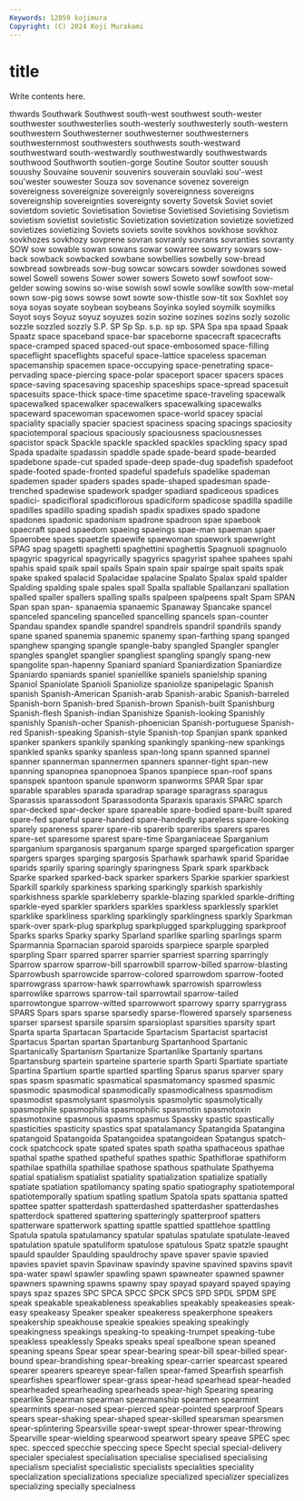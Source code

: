 ```yaml
---
Keywords: 12059 kojimura
Copyright: (C) 2024 Koji Murakami
---
```


# title

Write contents here.



thwards Southwark Southwest south-west southwest south-wester southwester southwesterlies south-westerly southwesterly
south-western southwestern Southwesterner southwesterner southwesterners southwesternmost southwesters southwests south-westward southwestward
south-westwardly southwestwardly southwestwards southwood Southworth soutien-gorge Soutine Soutor soutter souush
souushy Souvaine souvenir souvenirs souverain souvlaki sou'-west sou'wester souwester Souza
sov sovenance sovenez sovereign sovereigness sovereignize sovereignly sovereignness sovereigns sovereignship
sovereignties sovereignty soverty Sovetsk Soviet soviet sovietdom sovietic Sovietisation Sovietise
Sovietised Sovietising Sovietism sovietism sovietist sovietistic Sovietization sovietization sovietize sovietized
sovietizes sovietizing Soviets soviets sovite sovkhos sovkhose sovkhoz sovkhozes sovkhozy
sovprene sovran sovranly sovrans sovranties sovranty SOW sow sowable sowan
sowans sowar sowarree sowarry sowars sow-back sowback sowbacked sowbane sowbellies
sowbelly sow-bread sowbread sowbreads sow-bug sowcar sowcars sowder sowdones sowed
sowel Sowell sowens Sower sower sowers Soweto sowf sowfoot sow-gelder
sowing sowins so-wise sowish sowl sowle sowlike sowlth sow-metal sown
sow-pig sows sowse sowt sowte sow-thistle sow-tit sox Soxhlet soy
soya soyas soyate soybean soybeans Soyinka soyled soymilk soymilks Soyot
soys Soyuz soyuz soyuzes sozin sozine sozines sozins sozly sozolic
sozzle sozzled sozzly S.P. SP Sp Sp. s.p. sp sp.
SPA Spa spa spaad Spaak Spaatz space spaceband space-bar spaceborne
spacecraft spacecrafts space-cramped spaced spaced-out space-embosomed space-filling spaceflight spaceflights spaceful
space-lattice spaceless spaceman spacemanship spacemen space-occupying space-penetrating space-pervading space-piercing space-polar
spaceport spacer spacers spaces space-saving spacesaving spaceship spaceships space-spread spacesuit
spacesuits space-thick space-time spacetime space-traveling spacewalk spacewalked spacewalker spacewalkers spacewalking
spacewalks spaceward spacewoman spacewomen space-world spacey spacial spaciality spacially spacier
spaciest spaciness spacing spacings spaciosity spaciotemporal spacious spaciously spaciousness spaciousnesses
spacistor spack Spackle spackle spackled spackles spackling spacy spad Spada
spadaite spadassin spaddle spade spade-beard spade-bearded spadebone spade-cut spaded spade-deep
spade-dug spadefish spadefoot spade-footed spade-fronted spadeful spadefuls spadelike spademan spademen
spader spaders spades spade-shaped spadesman spade-trenched spadewise spadework spadger spadiard
spadiceous spadices spadici- spadicifloral spadiciflorous spadiciform spadicose spadilla spadille spadilles
spadillo spading spadish spadix spadixes spado spadone spadones spadonic spadonism
spadrone spadroon spae spaebook spaecraft spaed spaedom spaeing spaeings spae-man
spaeman spaer Spaerobee spaes spaetzle spaewife spaewoman spaework spaewright SPAG
spag spagetti spaghetti spaghettini spaghettis Spagnuoli spagnuolo spagyric spagyrical spagyrically
spagyrics spagyrist spahee spahees spahi spahis spaid spaik spail spails
Spain spain spair spairge spait spaits spak spake spaked spalacid
Spalacidae spalacine Spalato Spalax spald spalder Spalding spalding spale spales
spall Spalla spallable Spallanzani spallation spalled spaller spallers spalling spalls
spalpeen spalpeens spalt Spam SPAN Span span span- spanaemia spanaemic
Spanaway Spancake spancel spanceled spanceling spancelled spancelling spancels span-counter Spandau
spandex spandle spandrel spandrels spandril spandrils spandy spane spaned spanemia
spanemic spanemy span-farthing spang spanged spanghew spanging spangle spangle-baby spangled
Spangler spangler spangles spanglet spanglier spangliest spangling spangly spang-new spangolite
span-hapenny Spaniard spaniard Spaniardization Spaniardize Spaniardo spaniards spaniel spaniellike spaniels
spanielship spaning Spaniol Spaniolate Spanioli Spaniolize spaniolize spanipelagic Spanish spanish
Spanish-American Spanish-arab Spanish-arabic Spanish-barreled Spanish-born Spanish-bred Spanish-brown Spanish-built Spanishburg Spanish-flesh
Spanish-indian Spanishize Spanish-looking Spanishly spanishly Spanish-ocher Spanish-phoenician Spanish-portuguese Spanish-red Spanish-speaking
Spanish-style Spanish-top Spanjian spank spanked spanker spankers spankily spanking spankingly
spanking-new spankings spankled spanks spanky spanless span-long spann spanned spannel
spanner spannerman spannermen spanners spanner-tight span-new spanning spanopnea spanopnoea Spanos
spanpiece span-roof spans spanspek spantoon spanule spanworm spanworms SPAR Spar
spar sparable sparables sparada sparadrap sparage sparagrass sparagus Sparassis sparassodont
Sparassodonta Sparaxis sparaxis SPARC sparch spar-decked spar-decker spare spareable spare-bodied
spare-built spared spare-fed spareful spare-handed spare-handedly spareless spare-looking sparely spareness
sparer spare-rib sparerib spareribs sparers spares spare-set sparesome sparest spare-time
Sparganiaceae Sparganium sparganium sparganosis sparganum sparge sparged spargefication sparger spargers
sparges sparging spargosis Sparhawk sparhawk sparid Sparidae sparids sparily sparing
sparingly sparingness Spark spark sparkback Sparke sparked sparked-back sparker sparkers
Sparkie sparkier sparkiest Sparkill sparkily sparkiness sparking sparkingly sparkish sparkishly
sparkishness sparkle sparkleberry sparkle-blazing sparkled sparkle-drifting sparkle-eyed sparkler sparklers sparkles
sparkless sparklessly sparklet sparklike sparkliness sparkling sparklingly sparklingness sparkly Sparkman
spark-over spark-plug sparkplug sparkplugged sparkplugging sparkproof Sparks sparks Sparky sparky
Sparland sparlike sparling sparlings sparm Sparmannia Sparnacian sparoid sparoids sparpiece
sparple sparpled sparpling Sparr sparred sparrer sparrier sparriest sparring sparringly
Sparrow sparrow sparrow-bill sparrowbill sparrow-billed sparrow-blasting Sparrowbush sparrowcide sparrow-colored sparrowdom
sparrow-footed sparrowgrass sparrow-hawk sparrowhawk sparrowish sparrowless sparrowlike sparrows sparrow-tail sparrowtail
sparrow-tailed sparrowtongue sparrow-witted sparrowwort sparrowy sparry sparrygrass SPARS Spars spars
sparse sparsedly sparse-flowered sparsely sparseness sparser sparsest sparsile sparsim sparsioplast
sparsities sparsity spart Sparta sparta Spartacan Spartacide Spartacism Spartacist spartacist
Spartacus Spartan spartan Spartanburg Spartanhood Spartanic Spartanically Spartanism Spartanize Spartanlike
Spartanly spartans Spartansburg spartein sparteine sparterie sparth Sparti Spartiate spartiate
Spartina Spartium spartle spartled spartling Sparus sparus sparver spary spas
spasm spasmatic spasmatical spasmatomancy spasmed spasmic spasmodic spasmodical spasmodically spasmodicalness
spasmodism spasmodist spasmolysant spasmolysis spasmolytic spasmolytically spasmophile spasmophilia spasmophilic spasmotin
spasmotoxin spasmotoxine spasmous spasms spasmus Spassky spastic spastically spasticities spasticity
spastics spat spatalamancy Spatangida Spatangina spatangoid Spatangoida Spatangoidea spatangoidean Spatangus
spatch-cock spatchcock spate spated spates spath spatha spathaceous spathae spathal
spathe spathed spatheful spathes spathic Spathiflorae spathiform spathilae spathilla spathillae
spathose spathous spathulate Spathyema spatial spatialism spatialist spatiality spatialization spatialize
spatially spatiate spatiation spatilomancy spating spatio spatiography spatiotemporal spatiotemporally spatium
spatling spatlum Spatola spats spattania spatted spattee spatter spatterdash spatterdashed
spatterdasher spatterdashes spatterdock spattered spattering spatteringly spatterproof spatters spatterware spatterwork
spatting spattle spattled spattlehoe spattling Spatula spatula spatulamancy spatular spatulas
spatulate spatulate-leaved spatulation spatule spatuliform spatulose spatulous Spatz spatzle spaught
spauld spaulder Spaulding spauldrochy spave spaver spavie spavied spavies spaviet
spavin Spavinaw spavindy spavine spavined spavins spavit spa-water spawl spawler
spawling spawn spawneater spawned spawner spawners spawning spawns spawny spay
spayad spayard spayed spaying spays spaz spazes SPC SPCA SPCC
SPCK SPCS SPD SPDL SPDM SPE speak speakable speakableness speakablies
speakably speakeasies speak-easy speakeasy Speaker speaker speakeress speakerphone speakers speakership
speakhouse speakie speakies speaking speakingly speakingness speakings speaking-to speaking-trumpet speaking-tube
speakless speaklessly Speaks speaks speal spealbone spean speaned speaning speans
Spear spear spear-bearing spear-bill spear-billed spear-bound spear-brandishing spear-breaking spear-carrier spearcast
speared spearer spearers speareye spear-fallen spear-famed Spearfish spearfish spearfishes spearflower
spear-grass spear-head spearhead spear-headed spearheaded spearheading spearheads spear-high Spearing spearing
spearlike Spearman spearman spearmanship spearmen spearmint spearmints spear-nosed spear-pierced spear-pointed
spearproof Spears spears spear-shaking spear-shaped spear-skilled spearsman spearsmen spear-splintering Spearsville
spear-swept spear-thrower spear-throwing Spearville spear-wielding spearwood spearwort speary speave SPEC
spec spec. specced specchie speccing spece Specht special special-delivery specialer
specialest specialisation specialise specialised specialising specialism specialist specialistic specialists specialities
speciality specialization specializations specialize specialized specializer specializes specializing specially specialness
